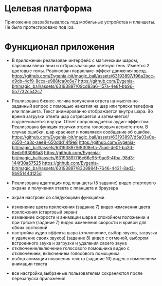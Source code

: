 # Целевая платформа
Приложение разрабатывалось под мобильные устройства и планшеты. Не было протестировано под ios.

# Функционал приложения
- В приложении реализован интерфейс с магическим шаром, парящим вверх вниз и отбрасывающим цветную тень. Имеется 2 цветовые темы. Реализован параллакс-эффект движения звезд.
https://github.com/Evgenia-bit/magic_ball/assets/63193897/f96a2bcc-d9db-4cf9-8cca-e988fca0c6e7
https://github.com/Evgenia-bit/magic_ball/assets/63193897/09cd83a6-157a-4e8f-bb96-5b7732c542c7

- Реализована бизнес-логика получения ответа на мысленно заданный вопрос с помощью нажатия на шар или тряски телефона или планшета. Текст анимированно отображается внутри шара. Во время загрузки ответа шар сотрясается и затемняется/подсвечивается внутри. Ответ сопровождается аудио-эффектом. Реализована функция озвучки ответа голосовым ассистентом. В случае ошибки, шар краснеет и появляеся сообщение об ошибке.
https://github.com/Evgenia-bit/magic_ball/assets/63193897/d5a03e0e-c650-4a3c-aee8-650ddd14f9e8
https://github.com/Evgenia-bit/magic_ball/assets/63193897/68308efa-75ad-4e0f-ba2d-8edc993066a8
https://github.com/Evgenia-bit/magic_ball/assets/63193897/16e66e95-9ac6-4fba-98d3-144f30a67525
https://github.com/Evgenia-bit/magic_ball/assets/63193897/8308984f-7646-4421-8ad3-9b85144d125d





- Реализована адаптация под планшеты (5 задание)
  видео стартового экрана и получения ответа с планшета и браузера
- экран настроек со следующими функциями:
* изменение цвета приложения (задание 7)
  видео изменения цвета приложения (стартовый экран)
* изменение скорости и анимации шара в спокойном положении и при тряске (задание 7)
  видео изменения скорости и кривой для обоих состояний
* настройка аудио эффекта шара (отключение, выбор звуков, загрузка и удаление своих звуков) (задание 8)
  видео с отменой, выбором встроенного звука и загрузки и удаления своего звука
* отключение/включение голосового помощника
  видео с отключением, включением голосового помощника
* выбор анимации появления текста (задание 10)
  видео с изменением анимации текста
- все настройки,выбранные пользователем сохраняются после перезапуска приложения

